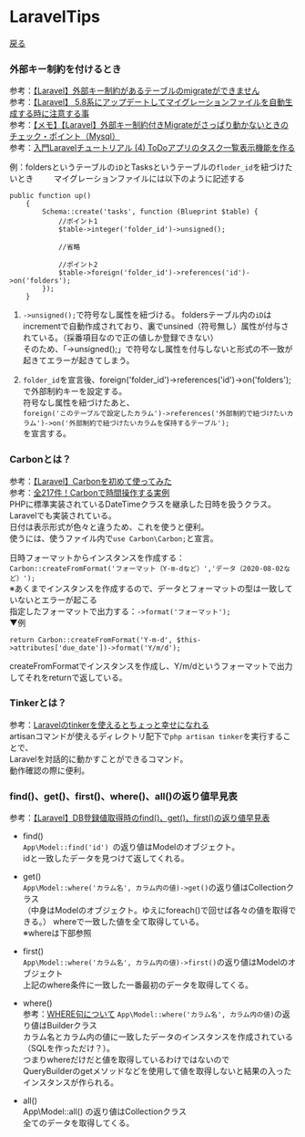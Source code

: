 # LaravelTips

[戻る](https://github.com/RyutoMita-SO/Documents)  

### 外部キー制約を付けるとき  
参考：[【Laravel】外部キー制約があるテーブルのmigrateができません](https://teratail.com/questions/187718)  
参考：[【Laravel】 5.8系にアップデートしてマイグレーションファイルを自動生成する時に注意する事](https://blog.websandbag.com/entry/2019/06/09/111933)  
参考：[【メモ】【Laravel】外部キー制約付きMigrateがさっぱり動かないときのチェック・ポイント（Mysql）](https://qiita.com/0w0/items/4a9cb7d27794bfb93d46)  
参考：[入門Laravelチュートリアル (4) ToDoアプリのタスク一覧表示機能を作る](https://www.hypertextcandy.com/laravel-tutorial-todo-app-list-tasks)  　　

例：foldersというテーブルの`iD`とTasksというテーブルの`floder_id`を紐づけたいとき  　　
マイグレーションファイルには以下のように記述する  
```
public function up()
    {
        Schema::create('tasks', function (Blueprint $table) {
            //ポイント1
            $table->integer('folder_id')->unsigned();
            
            //省略

            //ポイント2
            $table->foreign('folder_id')->references('id')->on('folders');
        });
    }
```
1. `->unsigned();`で符号なし属性を紐づける。
foldersテーブル内の`iD`はincrementで自動作成されており、裏でunsined（符号無し）属性が付与されている。（採番項目なので正の値しか登録できない）  
そのため、「->unsigned();」で符号なし属性を付与しないと形式の不一致が起きてエラーが起きてしまう。  

1. `folder_id`を宣言後、foreign('folder_id')->references('id')->on('folders');で外部制約キーを設定する。  
符号なし属性を紐づけたあと、  
`foreign('このテーブルで設定したカラム')->references('外部制約で紐づけたいカラム')->on('外部制約で紐づけたいカラムを保持するテーブル');`  
を宣言する。  

### Carbonとは？  
参考：[【Laravel】Carbonを初めて使ってみた](https://qiita.com/mackeyTA/items/e8b5e47a9f020a1902c0)  
参考：[全217件！Carbonで時間操作する実例](https://blog.capilano-fw.com/?p=867#createFromFormat)  
PHPに標準実装されているDateTimeクラスを継承した日時を扱うクラス。
Laravelでも実装されている。  
日付は表示形式が色々と違うため、これを使うと便利。  
使うには、使うファイル内で`use Carbon\Carbon;`と宣言。  
  
日時フォーマットからインスタンスを作成する：`Carbon::createFromFormat('フォーマット（Y-m-dなど）','データ（2020-08-02など）');`  
※あくまでインスタンスを作成するので、データとフォーマットの型は一致していないとエラーが起こる  
指定したフォーマットで出力する：`->format('フォーマット');`  
▼例
```
return Carbon::createFromFormat('Y-m-d', $this->attributes['due_date'])->format('Y/m/d');
```
createFromFormatでインスタンスを作成し、Y/m/dというフォーマットで出力してそれをreturnで返している。  

### Tinkerとは？  
参考：[Laravelのtinkerを使えるとちょっと幸せになれる](https://qiita.com/juve_534/items/96dc6e7e0652dced1428)  
artisanコマンドが使えるディレクトリ配下で`php artisan tinker`を実行することで、  
Laravelを対話的に動かすことができるコマンド。  
動作確認の際に便利。  

### find()、get()、first()、where()、all()の返り値早見表  
参考：[【Laravel】DB登録値取得時のfind()、get()、first()の返り値早見表](https://qiita.com/sola-msr/items/fac931c72e1c46ae5f0f)  
* find()  
`App\Model::find('id') `の返り値はModelのオブジェクト。  
idと一致したデータを見つけて返してくれる。  

* get()  
`App\Model::where('カラム名', カラム内の値)->get()`の返り値はCollectionクラス  
（中身はModelのオブジェクト。ゆえにforeach()で回せば各々の値を取得できる。） 
whereで一致した値を全て取得している。  
※whereは下部参照  

* first()  
`App\Model::where('カラム名', カラム内の値)->first()`の返り値はModelのオブジェクト  
上記のwhere条件に一致した一番最初のデータを取得してくる。  

* where()   
参考：[WHERE句について](https://www.ritolab.com/entry/93#aj_11)
`App\Model::where('カラム名', カラム内の値)`の返り値はBuilderクラス  
カラム名とカラム内の値に一致したデータのインスタンスを作成されている（SQLを作っただけ？）。  
つまりwhereだけだと値を取得しているわけではないので  
QueryBuilderのgetメソッドなどを使用して値を取得しないと結果の入ったインスタンスが作られる。

* all()  
App\Model::all() の返り値はCollectionクラス  
全てのデータを取得してくる。  
